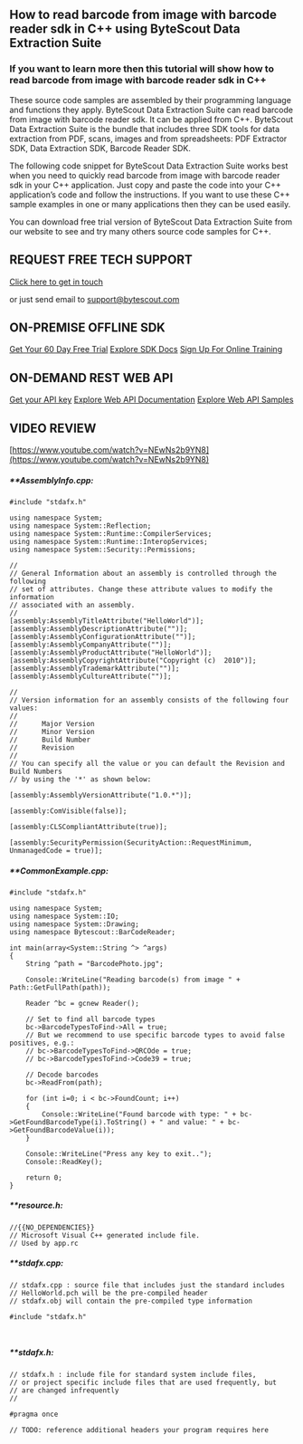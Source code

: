 ## How to read barcode from image with barcode reader sdk in C++ using ByteScout Data Extraction Suite

### If you want to learn more then this tutorial will show how to read barcode from image with barcode reader sdk in C++

These source code samples are assembled by their programming language and functions they apply. ByteScout Data Extraction Suite can read barcode from image with barcode reader sdk. It can be applied from C++. ByteScout Data Extraction Suite is the bundle that includes three SDK tools for data extraction from PDF, scans, images and from spreadsheets: PDF Extractor SDK, Data Extraction SDK, Barcode Reader SDK.

The following code snippet for ByteScout Data Extraction Suite works best when you need to quickly read barcode from image with barcode reader sdk in your C++ application. Just copy and paste the code into your C++ application’s code and follow the instructions. If you want to use these C++ sample examples in one or many applications then they can be used easily.

You can download free trial version of ByteScout Data Extraction Suite from our website to see and try many others source code samples for C++.

## REQUEST FREE TECH SUPPORT

[Click here to get in touch](https://bytescout.zendesk.com/hc/en-us/requests/new?subject=ByteScout%20Data%20Extraction%20Suite%20Question)

or just send email to [support@bytescout.com](mailto:support@bytescout.com?subject=ByteScout%20Data%20Extraction%20Suite%20Question) 

## ON-PREMISE OFFLINE SDK 

[Get Your 60 Day Free Trial](https://bytescout.com/download/web-installer?utm_source=github-readme)
[Explore SDK Docs](https://bytescout.com/documentation/index.html?utm_source=github-readme)
[Sign Up For Online Training](https://academy.bytescout.com/)


## ON-DEMAND REST WEB API

[Get your API key](https://pdf.co/documentation/api?utm_source=github-readme)
[Explore Web API Documentation](https://pdf.co/documentation/api?utm_source=github-readme)
[Explore Web API Samples](https://github.com/bytescout/ByteScout-SDK-SourceCode/tree/master/PDF.co%20Web%20API)

## VIDEO REVIEW

[https://www.youtube.com/watch?v=NEwNs2b9YN8](https://www.youtube.com/watch?v=NEwNs2b9YN8)




<!-- code block begin -->

##### ****AssemblyInfo.cpp:**
    
```
#include "stdafx.h"

using namespace System;
using namespace System::Reflection;
using namespace System::Runtime::CompilerServices;
using namespace System::Runtime::InteropServices;
using namespace System::Security::Permissions;

//
// General Information about an assembly is controlled through the following
// set of attributes. Change these attribute values to modify the information
// associated with an assembly.
//
[assembly:AssemblyTitleAttribute("HelloWorld")];
[assembly:AssemblyDescriptionAttribute("")];
[assembly:AssemblyConfigurationAttribute("")];
[assembly:AssemblyCompanyAttribute("")];
[assembly:AssemblyProductAttribute("HelloWorld")];
[assembly:AssemblyCopyrightAttribute("Copyright (c)  2010")];
[assembly:AssemblyTrademarkAttribute("")];
[assembly:AssemblyCultureAttribute("")];

//
// Version information for an assembly consists of the following four values:
//
//      Major Version
//      Minor Version
//      Build Number
//      Revision
//
// You can specify all the value or you can default the Revision and Build Numbers
// by using the '*' as shown below:

[assembly:AssemblyVersionAttribute("1.0.*")];

[assembly:ComVisible(false)];

[assembly:CLSCompliantAttribute(true)];

[assembly:SecurityPermission(SecurityAction::RequestMinimum, UnmanagedCode = true)];

```

<!-- code block end -->    

<!-- code block begin -->

##### ****CommonExample.cpp:**
    
```
#include "stdafx.h"

using namespace System;
using namespace System::IO;
using namespace System::Drawing;
using namespace Bytescout::BarCodeReader;

int main(array<System::String ^> ^args)
{
	String ^path = "BarcodePhoto.jpg";
	
	Console::WriteLine("Reading barcode(s) from image " + Path::GetFullPath(path));

	Reader ^bc = gcnew Reader();
	
	// Set to find all barcode types
	bc->BarcodeTypesToFind->All = true;
	// But we recommend to use specific barcode types to avoid false positives, e.g.:
	// bc->BarcodeTypesToFind->QRCOde = true;
	// bc->BarcodeTypesToFind->Code39 = true;
	
	// Decode barcodes
	bc->ReadFrom(path);

	for (int i=0; i < bc->FoundCount; i++)
	{
		Console::WriteLine("Found barcode with type: " + bc->GetFoundBarcodeType(i).ToString() + " and value: " + bc->GetFoundBarcodeValue(i));
	}

	Console::WriteLine("Press any key to exit..");            
	Console::ReadKey();

    return 0;
}

```

<!-- code block end -->    

<!-- code block begin -->

##### ****resource.h:**
    
```
//{{NO_DEPENDENCIES}}
// Microsoft Visual C++ generated include file.
// Used by app.rc

```

<!-- code block end -->    

<!-- code block begin -->

##### ****stdafx.cpp:**
    
```
// stdafx.cpp : source file that includes just the standard includes
// HelloWorld.pch will be the pre-compiled header
// stdafx.obj will contain the pre-compiled type information

#include "stdafx.h"



```

<!-- code block end -->    

<!-- code block begin -->

##### ****stdafx.h:**
    
```
// stdafx.h : include file for standard system include files,
// or project specific include files that are used frequently, but
// are changed infrequently
//

#pragma once

// TODO: reference additional headers your program requires here

```

<!-- code block end -->